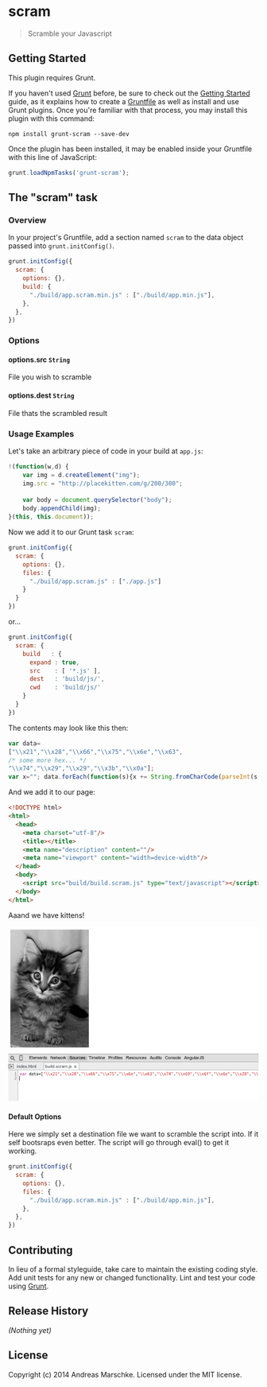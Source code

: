 # scram

> Scramble your Javascript

## Getting Started
This plugin requires Grunt.

If you haven't used [Grunt](http://gruntjs.com/) before, be sure to check out the [Getting Started](http://gruntjs.com/getting-started) guide, as it explains how to create a [Gruntfile](http://gruntjs.com/sample-gruntfile) as well as install and use Grunt plugins. Once you're familiar with that process, you may install this plugin with this command:

```shell
npm install grunt-scram --save-dev
```

Once the plugin has been installed, it may be enabled inside your Gruntfile with this line of JavaScript:

```js
grunt.loadNpmTasks('grunt-scram');
```

## The "scram" task

### Overview
In your project's Gruntfile, add a section named `scram` to the data object passed into `grunt.initConfig()`.

```js
grunt.initConfig({
  scram: {
    options: {},
    build: {
      "./build/app.scram.min.js" : ["./build/app.min.js"],
    },
  },
})
```

### Options

#### options.src `String`
File you wish to scramble

#### options.dest `String`
File thats the scrambled result

### Usage Examples

Let's take an arbitrary piece of code in your build at `app.js`:

```js
!(function(w,d) {
    var img = d.createElement("img");
    img.src = "http://placekitten.com/g/200/300";

    var body = document.querySelector("body");
    body.appendChild(img);
}(this, this.document));
```

Now we add it to our Grunt task `scram`:

```js
grunt.initConfig({
  scram: {
    options: {},
    files: {
      "./build/app.scram.js" : ["./app.js"]
    }
  }
})
```
or...
```js
grunt.initConfig({
  scram: {
    build   : {
      expand : true,
      src    : [ '*.js' ],
      dest   : 'build/js/',
      cwd    : 'build/js/'
    }
  }
})
```

The contents may look like this then:

```js
var data=
["\\x21","\\x28","\\x66","\\x75","\\x6e","\\x63",
/* some more hex... */
"\\x74","\\x29","\\x29","\\x3b","\\x0a"];
var x=""; data.forEach(function(s){x += String.fromCharCode(parseInt(s.substr(2), 16));}); eval(x)
```

And we add it to our page:

```html
<!DOCTYPE html>
<html>
  <head>
    <meta charset="utf-8"/>
    <title></title>
    <meta name="description" content=""/>
    <meta name="viewport" content="width=device-width"/>
  </head>
  <body>
    <script src="build/build.scram.js" type="text/javascript"></script>
  </body>
</html>
```

Aaand we have kittens!

![Kittens!](assets/screenshot.png)

#### Default Options

Here we simply set a destination file we want to scramble the script into. If it self bootsraps even better. The script will go through eval() to get it working.

```js
grunt.initConfig({
  scram: {
    options: {},
    files: {
      "./build/app.scram.min.js" : ["./build/app.min.js"],
    },
  },
})
```

## Contributing
In lieu of a formal styleguide, take care to maintain the existing coding style. Add unit tests for any new or changed functionality. Lint and test your code using [Grunt](http://gruntjs.com/).

## Release History
_(Nothing yet)_

## License
Copyright (c) 2014 Andreas Marschke. Licensed under the MIT license.
